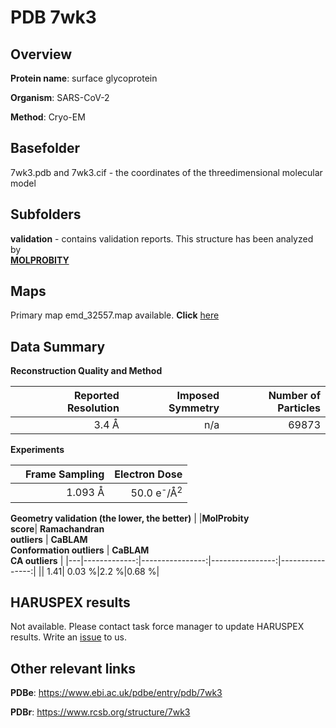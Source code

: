 # PDB 7wk3

## Overview

**Protein name**: surface glycoprotein

**Organism**: SARS-CoV-2

**Method**: Cryo-EM



## Basefolder

7wk3.pdb and 7wk3.cif - the coordinates of the threedimensional molecular model

## Subfolders





**validation** - contains validation reports. This structure has been analyzed by <br>  [**MOLPROBITY**](https://github.com/thorn-lab/coronavirus_structural_task_force/tree/master/pdb/surface_glycoprotein/SARS-CoV-2/7wk3/validation/molprobity)    



## Maps

Primary map emd_32557.map available. **Click** [here](http://ftp.wwpdb.org/pub/emdb/structures/EMD-32557/map/) 

## Data Summary
**Reconstruction Quality and Method**

|   | Reported Resolution | Imposed Symmetry | Number of Particles |
|---|-------------:|----------------:|--------------:|
|   |3.4 Å|n/a|69873|

**Experiments**

|   | Frame Sampling | Electron Dose |
|---|-------------:|----------------:|
|   |1.093 Å|50.0 e<sup>-</sup>/Å<sup>2</sup>|

**Geometry validation (the lower, the better)**
|   |**MolProbity<br>score**| **Ramachandran<br>outliers** | **CaBLAM<br>Conformation outliers** | **CaBLAM<br>CA outliers** |
|---|-------------:|----------------:|----------------:|----------------:|
||  1.41|  0.03 %|2.2 %|0.68 %|

## HARUSPEX results

Not available. Please contact task force manager to update HARUSPEX results. Write an [issue](https://github.com/thorn-lab/coronavirus_structural_task_force/issues) to us.

## Other relevant links 
**PDBe**:  https://www.ebi.ac.uk/pdbe/entry/pdb/7wk3
 
**PDBr**: https://www.rcsb.org/structure/7wk3 
